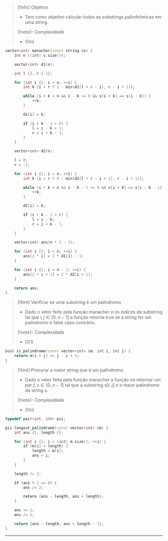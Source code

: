 > [!info] Objetivo
> - Tem como objetivo calcular todos as substrings palindrômicas em uma string.

> [!note]- Complexidade
> - $O(n)$

```cpp
vector<int> manacher(const string &s) {
    int n {(int) s.size()};

    vector<int> d1(n);

    int l {}, r {-1};

    for (int i {}; i < n; ++i) {
        int k {i > r ? 1 : min(d1[l + r - i], r - i + 1)};

        while (i + k < n && i - k >= 0 && s[i + k] == s[i - k]) {
            ++k;
        }

        d1[i] = k;

        if (i + k - 1 > r) {
            l = i - k + 1;
            r = i + k - 1;
        }
    }

    vector<int> d2(n);

    l = 0;
    r = -1;

    for (int i {}; i < n; ++i) {
        int k {i > r ? 0 : min(d2[l + r - i + 1], r - i + 1)};

        while (i + k < n && i - k - 1 >= 0 && s[i + k] == s[i - k - 1]) {
            ++k;
        }

        d2[i] = k;

        if (i + k - 1 > r) {
            l = i - k;
            r = i + k - 1;
        }
    }

    vector<int> ans(n * 2 - 1);

    for (int i {}; i < n; ++i) {
        ans[2 * i] = 2 * d1[i] - 1;
    }

    for (int i {}; i < n - 1; ++i) {
        ans[2 * i + 1] = 2 * d2[i + 1];
    }

    return ans;
}
```

> [!hint] Verificar se uma substring é um palíndromo
> - Dado o vetor feito pela função manacher e os índices da substring tal que $i, j \in [0..n - 1]$ a função retorna true se a string for um palíndromo e false caso contrário.

> [!note]- Complexidade
> - $O(1)$

```cpp
bool is_palindrome(const vector<int> &m, int i, int j) {
	return m[i + j] >= j - i + 1;
}
```

> [!hint] Procurar a maior string que é um palíndromo
> - Dado o vetor feito pela função manacher a função irá retornar um par $f, s \in [0..n - 1]$ tal que a substring $s[i..j]$ é o maior palíndromo da string $s$.

> [!note]- Complexidade
> - $O(n)$

```cpp
typedef pair<int, int> pii;

pii longest_palindrome(const vector<int> &m) {
	int ans {}, length {};

	for (int i {}; i < (int) m.size(); ++i) {
		if (m[i] > length) {
			length = m[i];
			ans = i;
		}
	}

	length /= 2;

	if (ans % 2 == 0) {
		ans /= 2;

		return {ans - length, ans + length};
	}

	ans += 1;
	ans /= 2;

	return {ans - length, ans + length - 1};
}
```

---